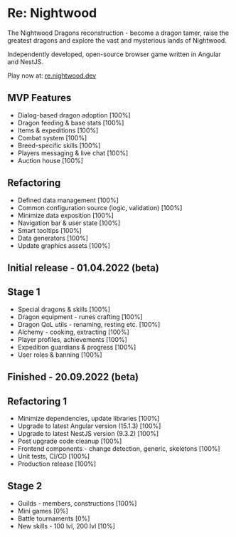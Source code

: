 # Re: Nightwood

The Nightwood Dragons reconstruction - become a dragon tamer, raise the greatest dragons and explore the vast and mysterious lands of Nightwood.

Independently developed, open-source browser game written in Angular and NestJS.

Play now at: [re.nightwood.dev](https://re.nightwood.dev/)

## MVP Features

-   Dialog-based dragon adoption [100%]
-   Dragon feeding & base stats [100%]
-   Items & expeditions [100%]
-   Combat system [100%]
-   Breed-specific skills [100%]
-   Players messaging & live chat [100%]
-   Auction house [100%]

## Refactoring

-   Defined data management [100%]
-   Common configuration source (logic, validation) [100%]
-   Minimize data exposition [100%]
-   Navigation bar & user state [100%]
-   Smart tooltips [100%]
-   Data generators [100%]
-   Update graphics assets [100%]

## Initial release - 01.04.2022 (beta)

## Stage 1

-   Special dragons & skills [100%]
-   Dragon equipment - runes crafting [100%]
-   Dragon QoL utils - renaming, resting etc. [100%]
-   Alchemy - cooking, extracting [100%]
-   Player profiles, achievements [100%]
-   Expedition guardians & progress [100%]
-   User roles & banning [100%]

## Finished - 20.09.2022 (beta)

## Refactoring 1

-   Minimize dependencies, update libraries [100%]
-   Upgrade to latest Angular version (15.1.3) [100%]
-   Upgrade to latest NestJS version (9.3.2) [100%]
-   Post upgrade code cleanup [100%]
-   Frontend components - change detection, generic, skeletons [100%]
-   Unit tests, CI/CD [100%]
-   Production release [100%]

## Stage 2

-   Guilds - members, constructions [100%]
-   Mini games [0%]
-   Battle tournaments [0%]
-   New skills - 100 lvl, 200 lvl [10%]
